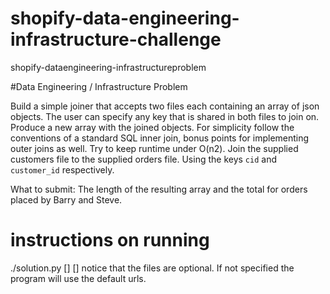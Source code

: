 # shopify-data-engineering-infrastructure-challenge
shopify-dataengineering-infrastructureproblem

#Data Engineering / Infrastructure Problem

Build a simple joiner that accepts two files each containing an array of json objects. The user can specify any key that is shared in both files to join on. 
Produce a new array with the joined objects. For simplicity follow the conventions of a standard SQL inner join, bonus points for implementing outer joins as well. 
Try to keep runtime under O(n2).
Join the supplied customers file to the supplied orders file. Using the keys `cid` and `customer_id` respectively.

What to submit: The length of the resulting array and the total for orders placed by Barry and Steve. 


# instructions on running
./solution.py <col1> <col2> [<file1>] [<file2>]
notice that the files are optional. If not specified the program will use the default urls.
